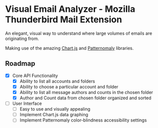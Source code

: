 # Visual Email Analyzer - Mozilla Thunderbird Mail Extension

An elegant, visual way to understand where large volumes of emails are originating from.

Making use of the amazing [Chart.js](https://www.chartjs.org/) and [Patternomaly](https://github.com/ashiguruma/patternomaly) libraries.

## Roadmap

- [x] Core API Functionality
  - [x] Ability to list all accounts and folders
  - [x] Ability to choose a particular account and folder
  - [x] Ability to list all message authors and counts in the chosen folder
  - [x] Author and Count data from chosen folder organized and sorted

- [ ] User Interface
  - [ ] Easy to use and visually appealing
  - [ ] Implement Chart.js data graphing
  - [ ] Implement Patternomaly color-blindness accessibility settings